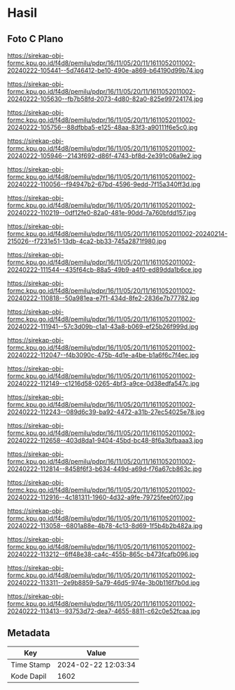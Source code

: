 # Hasil

## Foto C Plano

https://sirekap-obj-formc.kpu.go.id/f4d8/pemilu/pdpr/16/11/05/20/11/1611052011002-20240222-105441--5d746412-be10-490e-a869-b64190d99b74.jpg

https://sirekap-obj-formc.kpu.go.id/f4d8/pemilu/pdpr/16/11/05/20/11/1611052011002-20240222-105630--fb7b58fd-2073-4d80-82a0-825e99724174.jpg

https://sirekap-obj-formc.kpu.go.id/f4d8/pemilu/pdpr/16/11/05/20/11/1611052011002-20240222-105756--88dfbba5-e125-48aa-83f3-a90111f6e5c0.jpg

https://sirekap-obj-formc.kpu.go.id/f4d8/pemilu/pdpr/16/11/05/20/11/1611052011002-20240222-105946--2143f692-d86f-4743-bf8d-2e391c06a9e2.jpg

https://sirekap-obj-formc.kpu.go.id/f4d8/pemilu/pdpr/16/11/05/20/11/1611052011002-20240222-110056--f94947b2-67bd-4596-9edd-7f15a340ff3d.jpg

https://sirekap-obj-formc.kpu.go.id/f4d8/pemilu/pdpr/16/11/05/20/11/1611052011002-20240222-110219--0df12fe0-82a0-481e-90dd-7a760bfdd157.jpg

https://sirekap-obj-formc.kpu.go.id/f4d8/pemilu/pdpr/16/11/05/20/11/1611052011002-20240214-215026--f7231e51-13db-4ca2-bb33-745a2871f980.jpg

https://sirekap-obj-formc.kpu.go.id/f4d8/pemilu/pdpr/16/11/05/20/11/1611052011002-20240222-111544--435f64cb-88a5-49b9-a4f0-ed89dda1b6ce.jpg

https://sirekap-obj-formc.kpu.go.id/f4d8/pemilu/pdpr/16/11/05/20/11/1611052011002-20240222-110818--50a981ea-e7f1-434d-8fe2-2836e7b77782.jpg

https://sirekap-obj-formc.kpu.go.id/f4d8/pemilu/pdpr/16/11/05/20/11/1611052011002-20240222-111941--57c3d09b-c1a1-43a8-b069-ef25b26f999d.jpg

https://sirekap-obj-formc.kpu.go.id/f4d8/pemilu/pdpr/16/11/05/20/11/1611052011002-20240222-112047--f4b3090c-475b-4d1e-a4be-b1a6f6c7f4ec.jpg

https://sirekap-obj-formc.kpu.go.id/f4d8/pemilu/pdpr/16/11/05/20/11/1611052011002-20240222-112149--c1216d58-0265-4bf3-a9ce-0d38edfa547c.jpg

https://sirekap-obj-formc.kpu.go.id/f4d8/pemilu/pdpr/16/11/05/20/11/1611052011002-20240222-112243--089d6c39-ba92-4472-a31b-27ec54025e78.jpg

https://sirekap-obj-formc.kpu.go.id/f4d8/pemilu/pdpr/16/11/05/20/11/1611052011002-20240222-112658--403d8da1-9404-45bd-bc48-8f6a3bfbaaa3.jpg

https://sirekap-obj-formc.kpu.go.id/f4d8/pemilu/pdpr/16/11/05/20/11/1611052011002-20240222-112814--8458f6f3-b634-449d-a69d-f76a67cb863c.jpg

https://sirekap-obj-formc.kpu.go.id/f4d8/pemilu/pdpr/16/11/05/20/11/1611052011002-20240222-112916--4c181311-1960-4d32-a9fe-79725fee0f07.jpg

https://sirekap-obj-formc.kpu.go.id/f4d8/pemilu/pdpr/16/11/05/20/11/1611052011002-20240222-113058--6801a88e-4b78-4c13-8d69-1f5b4b2b482a.jpg

https://sirekap-obj-formc.kpu.go.id/f4d8/pemilu/pdpr/16/11/05/20/11/1611052011002-20240222-113212--6ff48e38-ca4c-455b-865c-b473fcafb096.jpg

https://sirekap-obj-formc.kpu.go.id/f4d8/pemilu/pdpr/16/11/05/20/11/1611052011002-20240222-113311--2e9b8859-5a79-46d5-974e-3b0b116f7b0d.jpg

https://sirekap-obj-formc.kpu.go.id/f4d8/pemilu/pdpr/16/11/05/20/11/1611052011002-20240222-113413--93753d72-dea7-4655-8811-c62c0e52fcaa.jpg


## Metadata

| Key        | Value               |
| ---------- | ------------------- |
| Time Stamp | 2024-02-22 12:03:34 |
| Kode Dapil | 1602                |



